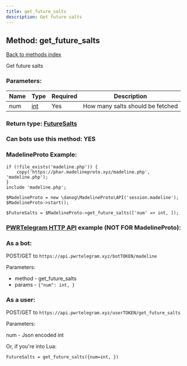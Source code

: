 ```yaml
---
title: get_future_salts
description: Get future salts
---
```

## Method: get\_future\_salts  
[Back to methods index](index.md)


Get future salts

### Parameters:

| Name     |    Type       | Required | Description |
|----------|---------------|----------|-------------|
|num|[int](../types/int.md) | Yes|How many salts should be fetched|


### Return type: [FutureSalts](../types/FutureSalts.md)

### Can bots use this method: **YES**


### MadelineProto Example:


```
if (!file_exists('madeline.php')) {
    copy('https://phar.madelineproto.xyz/madeline.php', 'madeline.php');
}
include 'madeline.php';

$MadelineProto = new \danog\MadelineProto\API('session.madeline');
$MadelineProto->start();

$FutureSalts = $MadelineProto->get_future_salts(['num' => int, ]);
```

### [PWRTelegram HTTP API](https://pwrtelegram.xyz) example (NOT FOR MadelineProto):

### As a bot:

POST/GET to `https://api.pwrtelegram.xyz/botTOKEN/madeline`

Parameters:

* method - get_future_salts
* params - `{"num": int, }`



### As a user:

POST/GET to `https://api.pwrtelegram.xyz/userTOKEN/get_future_salts`

Parameters:

num - Json encoded int




Or, if you're into Lua:

```
FutureSalts = get_future_salts({num=int, })
```

